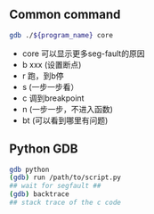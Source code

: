 ## Common command

```bash
gdb ./${program_name} core
```

- core 可以显示更多seg-fault的原因
- b xxx (设置断点)
- r 跑，到b停
- s (一步一步看）
- c 调到breakpoint
- n (一步一步，不进入函数)
- bt (可以看到哪里有问题)

## Python GDB

```bash
gdb python
(gdb) run /path/to/script.py
## wait for segfault ##
(gdb) backtrace
## stack trace of the c code
```
